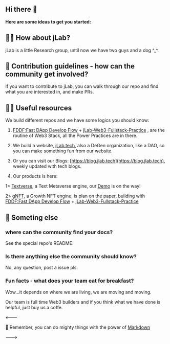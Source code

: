## Hi there 👋

**Here are some ideas to get you started:**

## 🙋‍♀️ How about jLab?  

jLab is a little Research group, until now we have two guys and a dog ^_^.

## 🌈 Contribution guidelines - how can the community get involved?

If you want to contribute to jLab, you can walk through our repo and find what you are interested in, and make PRs.

## 👩‍💻 Useful resources 

We build different repos and we have some logics you should know:
1. [FDDF:Fast DApp Develop Flow](https://github.com/jLab-tech/FDDF) + [jLab-Web3-Fullstack-Practice](https://github.com/jLab-tech/jLab-Web3-Fullstack-Practice) , are the routine of Web3 Stack, all the Power Practices are in there.

2. We build a website, [jLab.tech](https://jlab.tech), also a DeGen organization, like a DAO, so you can make something fun from our website.


3. Or you can visit our Blogs: [https://blog.jlab.tech](https://blog.jlab.tech), weekly updated with tech blogs.

4. Our products is here:

1> [Textverse](https://textverse.org), a Text Metaverse engine, our [Demo]() is on the way!

2> [gNFT](https://github.com/jLab-tech/gNFT), a Growth NFT engine, is plan on the paper, building with [FDDF:Fast DApp Develop Flow](https://github.com/jLab-tech/FDDF) + [jLab-Web3-Fullstack-Practice](https://github.com/jLab-tech/jLab-Web3-Fullstack-Practice) 

## 🍿 Someting else
### where can the community find your docs? 
See the special repo's README.

### Is there anything else the community should know?
No, any question, post a issue pls.

### Fun facts - what does your team eat for breakfast?
Wow...it depends on where we are living, we are moving and moving.

Our team is full time Web3 builders and if you think what we have done is helpful, just buy us a coffe.



<---

🧙 Remember, you can do mighty things with the power of [Markdown](https://docs.github.com/github/writing-on-github/getting-started-with-writing-and-formatting-on-github/basic-writing-and-formatting-syntax)


--->

